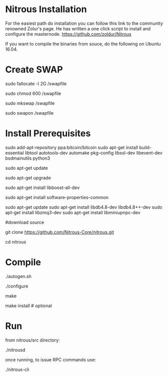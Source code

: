 # Nitrous Installation

For the easiest path do installation you can follow this link to the community renowned Zolur's page.  He has written a one click script to install and configure the masternode.
https://github.com/zoldur/Nitrous

If you want to compile the binaries from souce, do the following on Ubuntu 16.04.

# Create SWAP

sudo fallocate -l 2G /swapfile


sudo chmod 600 /swapfile

sudo mkswap /swapfile

sudo swapon /swapfile


# Install Prerequisites

sudo add-apt-repository ppa:bitcoin/bitcoin
sudo apt-get install build-essential libtool autotools-dev automake pkg-config libssl-dev libevent-dev bsdmainutils python3

sudo apt-get update

sudo apt-get upgrade

sudo apt-get install libboost-all-dev

sudo apt-get install software-properties-common

sudo apt-get update
sudo apt-get install libdb4.8-dev libdb4.8++-dev
sudo apt-get install libzmq3-dev
sudo apt-get install libminiupnpc-dev

#download source

git clone https://github.com/Nitrous-Core/nitrous.git

cd nitrous


# Compile

./autogen.sh

./configure

make

make install # optional


# Run

from nitrous/src directory:

./nitrousd

once running, to issue RPC commands use:

./nitrous-cli <command>
